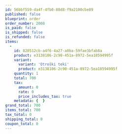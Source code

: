 ```yaml
---
id: 56bbf559-da4f-4fb0-88d8-f9a2100cbe89
published: false
blueprint: order
order_number: 2008
is_paid: false
is_shipped: false
is_refunded: false
items:
  -
    id: 820512cb-a4f6-4a27-a0ba-59fae3bfab8a
    product: e3138106-2c90-451a-8972-5ea18594995f
    variant:
      variant: 'Otroški teki'
      product: e3138106-2c90-451a-8972-5ea18594995f
    quantity: 1
    total: 700
    tax:
      amount: 0
      rate: 0
      price_includes_tax: true
    metadata: {  }
grand_total: 700
items_total: 700
tax_total: 0
shipping_total: 0
coupon_total: 0
---
```

